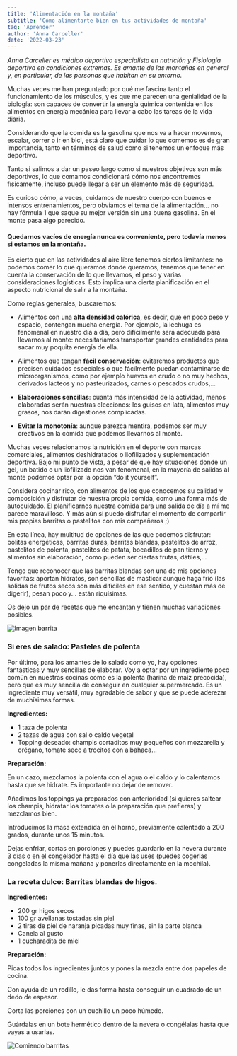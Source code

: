 ```yaml
---
title: 'Alimentación en la montaña'
subtitle: 'Cómo alimentarte bien en tus actividades de montaña'
tag: 'Aprender'
author: 'Anna Carceller'
date: '2022-03-23'
---
```


*Anna Carceller es médico deportivo especialista en nutrición y Fisiología deportiva en condiciones extremas. Es amante de las montañas en general y, en particular, de las personas que habitan en su entorno.*

Muchas veces me han preguntado por qué me fascina tanto el funcionamiento de los músculos, y es que me parecen una genialidad de la biología: son capaces de convertir la energía química contenida en los alimentos en energía mecánica para llevar a cabo las tareas de la vida diaria.

Considerando que la comida es la gasolina que nos va a hacer movernos, escalar, correr o ir en bici, está claro que cuidar lo que comemos es de gran importancia, tanto en términos de salud como si tenemos un enfoque más deportivo.

Tanto si salimos a dar un paseo largo como si nuestros objetivos son más deportivos, lo que comamos condicionará cómo nos encontremos físicamente, incluso puede llegar a ser un elemento más de seguridad.

Es curioso cómo, a veces, cuidamos de nuestro cuerpo con buenos e intensos entrenamientos, pero obviamos el tema de la alimentación… no hay fórmula 1 que saque su mejor versión sin una buena gasolina. En el monte pasa algo parecido.

#### Quedarnos vacíos de energía nunca es conveniente, pero todavía menos si estamos en la montaña.

Es cierto que en las actividades al aire libre tenemos ciertos limitantes: no podemos comer lo que queramos donde queramos, tenemos que tener en cuenta la conservación de lo que llevamos, el peso y varias consideraciones logísticas. Esto implica una cierta planificación en el aspecto nutricional de salir a la montaña.

Como reglas generales, buscaremos:

- Alimentos con una **alta densidad calórica**, es decir, que en poco peso y espacio, contengan mucha energía. Por ejemplo, la lechuga es fenomenal en nuestro día a día, pero difícilmente será adecuada para llevarnos al monte: necesitaríamos transportar grandes cantidades para sacar muy poquita energía de ella.

- Alimentos que tengan **fácil conservación**: evitaremos productos que precisen cuidados especiales o que fácilmente puedan contaminarse de microorganismos, como por ejemplo huevos en crudo o no muy hechos, derivados lácteos y no pasteurizados, carnes o pescados crudos,…

- **Elaboraciones sencillas**: cuanta más intensidad de la actividad, menos elaboradas serán nuestras elecciones: los guisos en lata, alimentos muy grasos, nos darán digestiones complicadas.

- **Evitar la monotonía**: aunque parezca mentira, podemos ser muy creativos en la comida que podemos llevarnos al monte.

Muchas veces relacionamos la nutrición en el deporte con marcas comerciales, alimentos deshidratados o liofilizados y suplementación deportiva. Bajo mi punto de vista, a pesar de que hay situaciones donde un gel, un batido o un liofilizado nos van fenomenal, en la mayoría de salidas al monte podemos optar por la opción “do it yourself”.

Considera cocinar rico, con alimentos de los que conocemos su calidad y composición y disfrutar de nuestra propia comida, como una forma más de autocuidado. El planificarnos nuestra comida para una salida de día a mí me parece maravilloso. Y más aún si puedo disfrutar el momento de compartir mis propias barritas o pastelitos con mis compañeros ;)

En esta línea, hay multitud de opciones de las que podemos disfrutar: bolitas energéticas, barritas duras, barritas blandas, pastelitos de arroz, pastelitos de polenta, pastelitos de patata, bocadillos de pan tierno y alimentos sin elaboración, como pueden ser ciertas frutas, dátiles,…

Tengo que reconocer que las barritas blandas son una de mis opciones favoritas: aportan hidratos, son sencillas de masticar aunque haga frío (las sólidas de frutos secos son más difíciles en ese sentido, y cuestan más de digerir), pesan poco y… están riquísimas.

Os dejo un par de recetas que me encantan y tienen muchas variaciones posibles.

![Imagen barrita](/images/posts/es/alimentacion-en-montana/01.jpg)

### Si eres de salado: Pasteles de polenta

Por último, para los amantes de lo salado como yo, hay opciones fantásticas y muy sencillas de elaborar. Voy a optar por un ingrediente poco común en nuestras cocinas como es la polenta (harina de maíz precocida), pero que es muy sencilla de conseguir en cualquier supermercado. Es un ingrediente muy versátil, muy agradable de sabor y que se puede aderezar de muchísimas formas.

**Ingredientes:**

- 1 taza de polenta
- 2 tazas de agua con sal o caldo vegetal
- Topping deseado: champis cortaditos muy pequeños con mozzarella y orégano, tomate seco a trocitos con albahaca…

**Preparación:**

En un cazo, mezclamos la polenta con el agua o el caldo y lo calentamos hasta que se hidrate. Es importante no dejar de remover.

Añadimos los toppings ya preparados con anterioridad (si quieres saltear los champis, hidratar los tomates o la preparación que prefieras) y mezclamos bien.

Introducimos la masa extendida en el horno, previamente calentado a 200 grados, durante unos 15 minutos.

Dejas enfriar, cortas en porciones y puedes guardarlo en la nevera durante 3 días o en el congelador hasta el día que las uses (puedes cogerlas congeladas la misma mañana y ponerlas directamente en la mochila).

### La receta dulce: Barritas blandas de higos.

**Ingredientes:**

- 200 gr higos secos
- 100 gr avellanas tostadas sin piel
- 2 tiras de piel de naranja picadas muy finas, sin la parte blanca
- Canela al gusto
- 1 cucharadita de miel

**Preparación:**

Picas todos los ingredientes juntos y pones la mezcla entre dos papeles de cocina.

Con ayuda de un rodillo, le das forma hasta conseguir un cuadrado de un dedo de espesor.

Corta las porciones con un cuchillo un poco húmedo.

Guárdalas en un bote hermético dentro de la nevera o congélalas hasta que vayas a usarlas.

![Comiendo barritas](/images/posts/es/alimentacion-en-montana/02.jpg)

